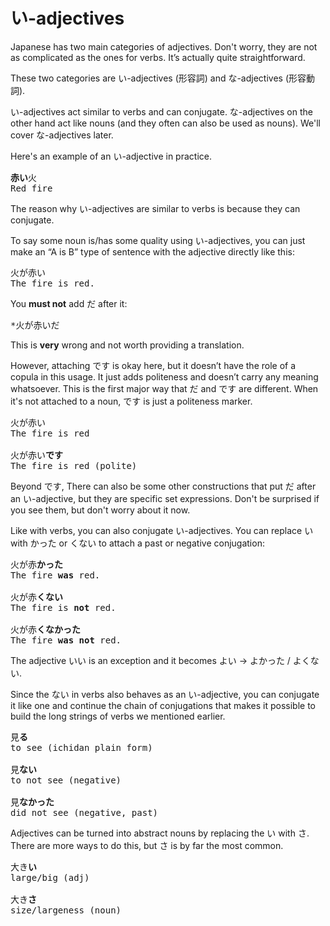 # い-adjectives

Japanese has two main categories of adjectives. Don't worry, they are not as complicated as the ones for verbs. It’s actually quite straightforward. 

These two categories are い-adjectives (形容詞) and な-adjectives (形容動詞). 

い-adjectives act similar to verbs and can conjugate. な-adjectives on the other hand act like nouns (and they often can also be used as nouns). We'll cover な-adjectives later.

Here's an example of an い-adjective in practice.

<pre>
<b>赤い</b>火
Red fire
</pre>

The reason why い-adjectives are similar to verbs is because they can conjugate. 

To say some noun is/has some quality using い-adjectives, you can just make an “A is B” type of sentence with the adjective directly like this:

<pre>
火が赤い
The fire is red.
</pre>

You **must not** add だ after it:

<pre>
*火が赤いだ
</pre>

This is **very** wrong and not worth providing a translation.

However, attaching です is okay here, but it doesn’t have the role of a copula in this usage. It just adds politeness and doesn’t carry any meaning whatsoever. This is the first major way that だ and です are different. When it's not attached to a noun, です is just a politeness marker.

<pre>
火が赤い
The fire is red

火が赤い<b>です</b>
The fire is red (polite)
</pre>

Beyond です, There can also be some other constructions that put だ after an い-adjective, but they are specific set expressions. Don't be surprised if you see them, but don't worry about it now.

Like with verbs, you can also conjugate い-adjectives. You can replace い with かった or くない to attach a past or negative conjugation:

<pre>
火が赤<b>かった</b>
The fire <b>was</b> red.

火が赤<b>くない</b>
The fire is <b>not</b> red.

火が赤<b>くなかった</b>
The fire <b>was not</b> red.
</pre>

The adjective いい is an exception and it becomes よい \-\> よかった / よくない.

Since the ない in verbs also behaves as an い-adjective, you can conjugate it like one and continue the chain of conjugations that makes it possible to build the long strings of verbs we mentioned earlier.

<pre>
見<b>る</b>
to see (ichidan plain form)

見<b>ない</b>
to not see (negative)

見<b>なかった</b>
did not see (negative, past)
</pre>

Adjectives can be turned into abstract nouns by replacing the い with さ. There are more ways to do this, but さ is by far the most common.

<pre>
大き<b>い</b>
large/big (adj)

大き<b>さ</b>
size/largeness (noun)
</pre>
